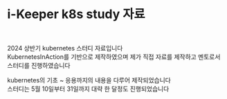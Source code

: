 # i-Keeper k8s study 자료

</br>

2024 상반기 kubernetes 스터디 자료입니다
</br>
KubernetesInAction를 기반으로 제작하였으며 제가 직접 자료를 제작하고 멘토로서 스터디를 진행하였습니다

kubernetes의 기초 ~ 응용까지의 내용을 다루어 제작되었습니다
</br>
스터디는 5월 10일부터 31일까지 대략 한 달정도 진행되었습니다
